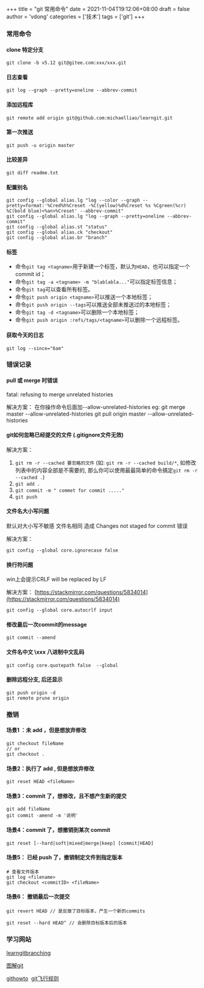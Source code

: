 +++
title = "git 常用命令"
date = 2021-11-04T19:12:06+08:00
draft = false
author = 'vdong'
categories = ['技术']
tags = ['git']
+++

### 常用命令

#### clone 特定分支
```shell
git clone -b v5.12 git@gitee.com:xxx/xxx.git
```

#### 日志查看
```shell
git log --graph --pretty=oneline --abbrev-commit
```

#### 添加远程库
```shell
git remote add origin git@github.com:michaelliao/learngit.git
```

#### 第一次推送
```shell
git push -u origin master
```

#### 比较差异
```shell
git diff readme.txt
```

#### 配置别名
```shell
git config --global alias.lg "log --color --graph --pretty=format:'%Cred%h%Creset -%C(yellow)%d%Creset %s %Cgreen(%cr) %C(bold blue)<%an>%Creset' --abbrev-commit"
git config --global alias.lg "log --graph --pretty=oneline --abbrev-commit"
git config --global alias.st "status"
git config --global alias.ck "checkout"
git config --global alias.br "branch"
```

#### 标签
- 命令`git tag <tagname>`用于新建一个标签，默认为`HEAD`，也可以指定一个commit id；
- 命令`git tag -a <tagname> -m "blablabla..."`可以指定标签信息；
- 命令`git tag`可以查看所有标签。
- 命令`git push origin <tagname>`可以推送一个本地标签；
- 命令`git push origin --tags`可以推送全部未推送过的本地标签；
- 命令`git tag -d <tagname>`可以删除一个本地标签；
- 命令`git push origin :refs/tags/<tagname>`可以删除一个远程标签。

#### 获取今天的日志
```shell
git log --since="6am"
```

### 错误记录
#### pull 或 merge 时错误
fatal: refusing to merge unrelated histories

解决方案：
在你操作命令后面加--allow-unrelated-histories
eg:
git merge master --allow-unrelated-histories
git pull origin master --allow-unrelated-histories


#### git如何忽略已经提交的文件 (.gitignore文件无效)
解决方案：

1. `git rm -r --cached 要忽略的文件` (如: `git rm -r --cached build/*`, 如修改列表中的内容全部是不需要的, 那么你可以使用最最简单的命令搞定`git rm -r --cached .`)
1. `git add .`
1. `git commit -m " commet for commit ....."`
1. `git push`



#### 文件名大小写问题
默认对大小写不敏感
文件名相同 造成 Changes not staged for commit 错误

解决方案：

```shell
git config --global core.ignorecase false
```

#### 换行符问题
win上会提示CRLF will be replaced by LF


解决方案：
[https://stackmirror.com/questions/5834014](https://stackmirror.com/questions/5834014)
```shell
git config --global core.autocrlf input
```

#### 修改最后一次commit的message
```shell
git commit --amend
```

#### 文件名中文 \xxx 八进制中文乱码
```shell
git config core.quotepath false  --global
```

#### 删除远程分支, 后还显示
```shell
git push origin -d 
git remote prune origin
```


### 撤销

#### 场景1 ：未 add ，但是想放弃修改
```shell
git checkout fileName
// or
git checkout .
```

#### 场景2：执行了 add , 但是想放弃修改
```shell
git reset HEAD <fileName>
```

#### 场景3：commit 了，想修改，且不想产生新的提交
```shell
git add fileName 
git commit -amend -m '说明'
```
####  场景4：commit 了，想撤销到某次 commit
```shell
git reset [--hard|soft|mixed|merge|keep] [commit|HEAD]
```

#### 场景5： 已经 push 了，撤销制定文件到指定版本
```shell
# 查看文件版本
git log <filename>
git checkout <commitID> <fileName>
```

#### 场景6： 撤销最后一次提交
```shell
git revert HEAD // 是反做了目标版本，产生一个新的commits

git reset --hard HEAD^ // 会删除目标版本后的版本
```

### 学习网站
[learngitbranching](https://learngitbranching.js.org/)

[图解git](http://marklodato.github.io/visual-git-guide/index-zh-cn.html)

[githowto](https://githowto.com/)
​
[git飞行规则](https://github.com/k88hudson/git-flight-rules/blob/master/README_zh-CN.md)​